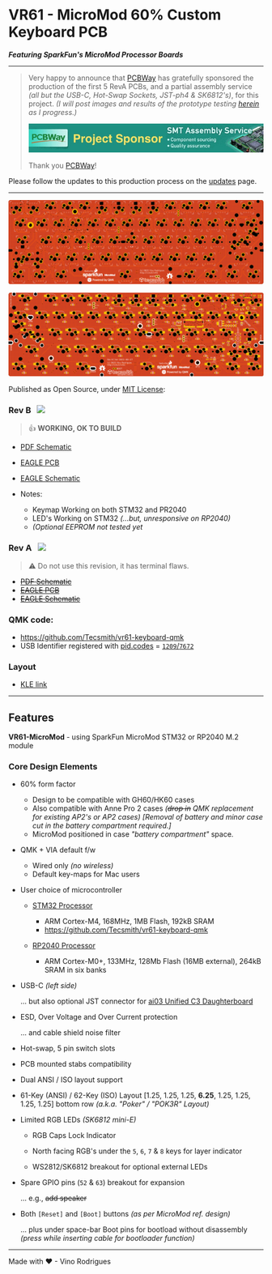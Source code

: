 # VR61 - MicroMod 60% Custom Keyboard PCB

***Featuring SparkFun's MicroMod Processor Boards***

---

> Very happy to announce that [PCBWay](https://pcbway.com) has gratefully sponsored the production of the first 5 RevA PCBs, and a partial assembly service *(all but the USB-C, Hot-Swap Sockets, JST-ph4 & SK6812's)*, for this project.  *(I will post images and results of the prototype testing [herein](docs/updates/readme.md) as I progress.)*
>
> [![Official Sponsor - PCBWay](docs/pcbway.jpg)](https://pcbway.com/)
>
> Thank you [PCBWay](https://pcbway.com/)!

Please follow the updates to this production process on the [updates](docs/updates/readme.md) page.

---

![PCB Top View](docs/vr61-pcb-top.png)

![PCB Bottom View](docs/vr61-pcb-btm.png)

Published as Open Source, under [MIT License](LICENSE.md):

### **Rev B** &nbsp; ![](https://shields.io/badge/OK-Working-green?logo=checkmarx&OK=Working)

> &#128077; **WORKING, OK TO BUILD**

* [PDF Schematic](docs/vr61-revB.pdf)
* [EAGLE PCB](EAGLE/vr61/vr61-revB.brd)
* [EAGLE Schematic](EAGLE/vr61/vr61-revB.sch)

* Notes:
    - Keymap Working on both STM32 and PR2040
    - LED's Working on STM32 *(...but, unresponsive on RP2040)*
    - *(Optional EEPROM not tested yet*


### **Rev A** &nbsp; ![](https://img.shields.io/badge/!!-Fails-critical)

> &#9888; Do not use this revision, it has terminal flaws.

* ~~[PDF Schematic](docs/vr61-revA.pdf)~~
* ~~[EAGLE PCB](EAGLE/vr61/vr61-revA.brd)~~
* ~~[EAGLE Schematic](EAGLE/vr61/vr61-revA.sch)~~


### QMK code:

* https://github.com/Tecsmith/vr61-keyboard-qmk
* USB Identifier registered with [pid.codes](https://pid.codes/) = [`1209`/`7672`](https://pid.codes/1209/7672/)

### Layout

* [KLE link](http://www.keyboard-layout-editor.com/#/gists/c812c931186e45a5acbc3e217ef4f161)


*****

## Features

**VR61-MicroMod** - using SparkFun MicroMod STM32 or RP2040 M.2 module

### Core Design Elements

- 60% form factor
    - Design to be compatible with GH60/HK60 cases
    - Also compatible with Anne Pro 2 cases *(~~drop in~~ QMK replacement for existing AP2's or AP2 cases)* *[Removal of battery and minor case cut in the battery compartment required.]*
    - MicroMod positioned in case *"battery compartment"* space.

- QMK + VIA default f/w
    - Wired only *(no wireless)*
    - Default key-maps for Mac users

- User choice of microcontroller
    
    - [STM32 Processor](https://www.sparkfun.com/products/17713) 
        - ARM Cortex-M4, 168MHz, 1MB Flash, 192kB SRAM
        - https://github.com/Tecsmith/vr61-keyboard-qmk

    - [RP2040 Processor](https://www.sparkfun.com/products/17720) 
        - ARM Cortex-M0+, 133MHz, 128Mb Flash (16MB external), 264kB SRAM in six banks
        
- USB-C *(left side)*

    ... but also optional JST connector for [ai03 Unified C3 Daughterboard](https://github.com/ai03-2725/Unified-Daughterboard)

- ESD, Over Voltage and Over Current protection

    ... and cable shield noise filter

- Hot-swap, 5 pin switch slots

- PCB mounted stabs compatibility

- Dual ANSI / ISO layout support

- 61-Key (ANSI) / 62-Key (ISO) Layout [1.25, 1.25, 1.25, **6.25**, 1.25, 1.25, 1.25, 1.25] bottom row *(a.k.a. "Poker" / "POK3R" Layout)*

- Limited RGB LEDs *(SK6812 mini-E)*

    - RGB Caps Lock Indicator

    - North facing RGB's under the `5`, `6`, `7` & `8` keys for layer indicator

    - WS2812/SK6812 breakout for optional external LEDs

- Spare GPIO pins (`52` & `63`) breakout for expansion

   ... e.g., ~~add speaker~~

- Both `[Reset]` and `[Boot]` buttons *(as per MicroMod ref. design)*

    ... plus under space-bar Boot pins for bootload without disassembly *(press while inserting cable for bootloader function)*

---
Made with &#9829; - Vino Rodrigues
